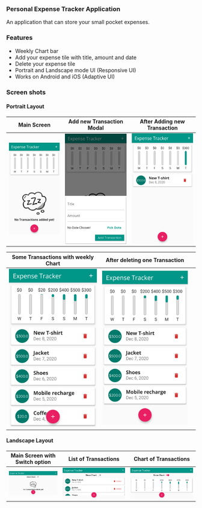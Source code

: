 ### Personal Expense Tracker Application
An application that can store your small pocket expenses.

### Features
* Weekly Chart bar
* Add your expense tile with title, amount and date
* Delete your expense tile
* Portrait and Landscape mode UI (Responsive UI)
* Works on Android and iOS (Adaptive UI)

### Screen shots
#### Portrait Layout
| Main Screen | Add new Transaction Modal | After Adding new Transaction |
| - | - | - |
| ![Main Screen](screenshots/1.png) | ![Add Transaction Modal](screenshots/3.png) | ![New Transaction on main screen](screenshots/4.png) |

| Some Transactions with weekly Chart | After deleting one Transaction | |
| - | - | - |
| ![Several Transactions with Weekly Chart](screenshots/5.png) | ![One deleted Transaction and reflected in main screen](screenshots/6.png) |  |

#### Landscape Layout
| Main Screen with Switch option | List of Transactions | Chart of Transactions |
| - | - | - |
| ![Main Screen with option of either Chart or List of Transaction](screenshots/2.png) | ![List of Transactions](screenshots/7.png) | ![Chart of Transactions](screenshots/8.png) |
